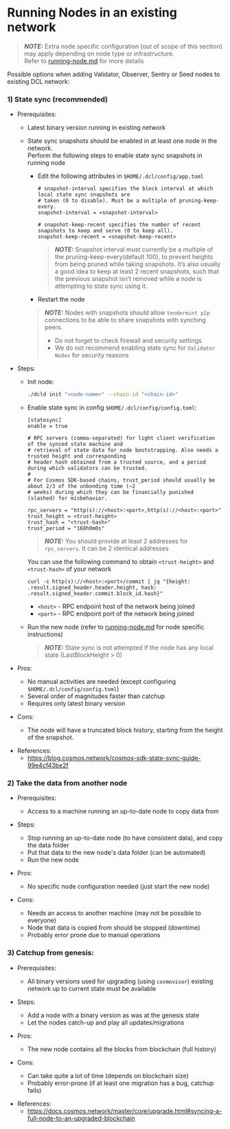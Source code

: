 # Running Nodes in an existing network
> **_NOTE:_** Extra node specific configuration (out of scope of this section) may apply depending on node type or infrastructure.<br>
> Refer to [running-node.md](./running-node.md) for more details

Possible options when adding Validator, Observer, Sentry or Seed nodes to existing DCL network:

### 1) State sync (recommended)
- Prerequisites:
  - Latest binary version running in existing network
  - State sync snapshots should be enabled in at least one node in the network.<br>
  Perform the following steps to enable state sync snapshots in running node 
    
    - Edit the following attributes in `$HOME/.dcl/config/app.toml`
      ```
      # snapshot-interval specifies the block interval at which local state sync snapshots are
      # taken (0 to disable). Must be a multiple of pruning-keep-every.
      snapshot-interval = <snapshot-interval>

      # snapshot-keep-recent specifies the number of recent snapshots to keep and serve (0 to keep all).
      snapshot-keep-recent = <snapshot-keep-recent>
      ```
      > **_NOTE:_** Snapshot interval must currently be a multiple of the pruning-keep-every(default 100), to prevent heights from being pruned while taking snapshots. 
      > It’s also usually a good idea to keep at least 2 recent snapshots, such that the previous snapshot isn’t removed while a node is attempting to state sync using it.
    - Restart the node
    > **_NOTE:_** Nodes with snapshots should allow `tendermint p2p` connections to be able to share snapshots with synching peers.<br>
    > - Do not forget to check firewall and security settings<br> 
    > - We do not recommend enabling state sync for `Validator Nodes` for security reasons
- Steps:
  - Init node:

    ```bash
    ./dcld init "<node-name>" --chain-id "<chain-id>"
    ```
  - Enable state sync in config `$HOME/.dcl/config/config.toml`:
    ```
    [statesync]
    enable = true

    # RPC servers (comma-separated) for light client verification of the synced state machine and
    # retrieval of state data for node bootstrapping. Also needs a trusted height and corresponding
    # header hash obtained from a trusted source, and a period during which validators can be trusted.
    #
    # For Cosmos SDK-based chains, trust_period should usually be about 2/3 of the unbonding time (~2
    # weeks) during which they can be financially punished (slashed) for misbehavior.

    rpc_servers = "http(s)://<host>:<port>,http(s)://<host>:<port>"
    trust_height = <trust-height>
    trust_hash = "<trust-hash>"
    trust_period = "168h0m0s"
    ```
    > **_NOTE:_**  You should provide at least 2 addresses for `rpc_servers`. It can be 2 identical addresses

    You can use the following command to obtain `<trust-height>` and `<trust-hash>` of your network
    ```
    curl -s http(s)://<host>:<port>/commit | jq "{height: .result.signed_header.header.height, hash: .result.signed_header.commit.block_id.hash}"
    ```
    - `<host>` - RPC endpoint host of the network being joined
    - `<port>` - RPC endpoint port of the network being joined

  - Run the new node (refer to [running-node.md](./running-node.md) for node specific instructions)

    > **_NOTE:_** State sync is not attempted if the node has any local state (LastBlockHeight > 0)

- Pros:
  - No manual activities are needed (except configuring `$HOME/.dcl/config/config.toml`)
  - Several order of magnitudes faster than catchup
  - Requires only latest binary version

- Cons:
  - The node will have a truncated block history, starting from the height of the snapshot.

* References:
  - https://blog.cosmos.network/cosmos-sdk-state-sync-guide-99e4cf43be2f

### 2) Take the data from another node
- Prerequisites:
  - Access to a machine running an up-to-date node to copy data from

- Steps:
  - Stop running an up-to-date node (to have consistent data), and copy the data folder
  - Put that data to the new node's data folder (can be automated)
  - Run the new node

- Pros:
  - No specific node configuration needed (just start the new node)

- Cons:
  - Needs an access to another machine (may not be possible to everyone)
  - Node that data is copied from should be stopped (downtime)
  - Probably error prone due to manual operations

### 3) Catchup from genesis:
- Prerequisites:
  - All binary versions used for upgrading (using `cosmovisor`) existing network up to current state must be available
- Steps:
  - Add a node with a binary version as was at the genesis state
  - Let the nodes catch-up and play all updates/migrations

- Pros:
  - The new node contains all the blocks from blockchain (full history)

- Cons:
  - Can take quite a lot of time (depends on blockchain size)
  - Probably error-prone (if at least one migration has a bug, catchup fails)

* References:
  - https://docs.cosmos.network/master/core/upgrade.html#syncing-a-full-node-to-an-upgraded-blockchain